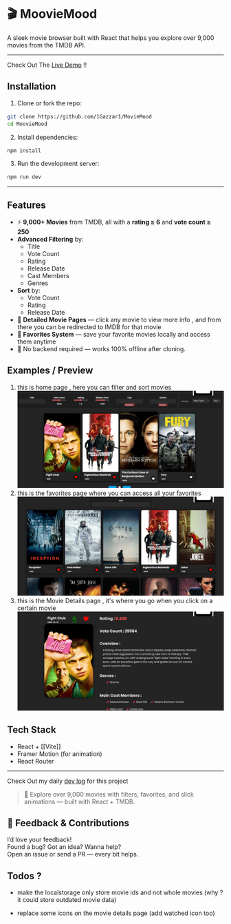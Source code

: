# 🎬 MoovieMood

A sleek movie browser built with React that helps you explore over 9,000 movies from the TMDB API.

---

Check Out The [Live Demo](https://mooviemood.vercel.app/) !!

## Installation

1. Clone or fork the repo:

```bash
git clone https://github.com/1Gazzar1/MovieMood
cd MoovieMood
```

2. Install dependencies:

```bash
npm install
```

3. Run the development server:

```bash
npm run dev
```

---

## Features

- ⚡ **9,000+ Movies** from TMDB, all with a **rating ≥ 6** and **vote count ≥ 250**
- **Advanced Filtering** by:
    - Title
    - Vote Count
    - Rating
    - Release Date
    - Cast Members
    - Genres
- **Sort** by:
    - Vote Count
    - Rating
    - Release Date
- 🎥 **Detailed Movie Pages** — click any movie to view more info , and from there you can be redirected to IMDB for that movie
- 💖 **Favorites System** — save your favorite movies locally and access them anytime
- 💾 No backend required — works 100% offline after cloning.

## Examples / Preview

1. this is home page , here you can filter and sort movies
   ![Home Page](./README-Screenshots/Home.png)
2. this is the favorites page where you can access all your favorites
   ![Favorites Page](./README-Screenshots/favorite.png)
3. this is the Movie Details page , it's where you go when you click on a certain movie
   ![Movie Details Page](./README-Screenshots/MovieDetails.png)

## Tech Stack

- React + [[Vite]]
- Framer Motion (for animation)
- React Router

---

Check Out my daily [dev log](./Devlog/MM-devlog.md) for this project

> 🔎 Explore over 9,000 movies with filters, favorites, and slick animations — built with React + TMDB.

## 💬 Feedback & Contributions

I’d love your feedback!  
Found a bug? Got an idea? Wanna help?  
Open an issue or send a PR — every bit helps.

## Todos ?

- make the localstorage only store movie ids and not whole movies (why ? it could store outdated movie data)

- replace some icons on the movie details page (add watched icon too)
